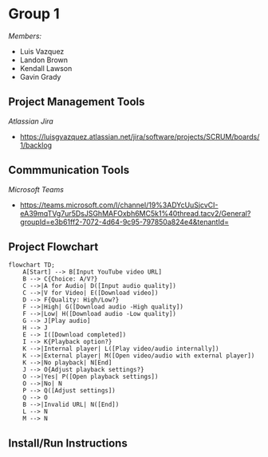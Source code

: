 ﻿# Group 1

 *Members:*

 - Luis Vazquez
 - Landon Brown
 - Kendall Lawson
 - Gavin Grady

## Project Management Tools

 *Atlassian Jira*
 - https://luisgvazquez.atlassian.net/jira/software/projects/SCRUM/boards/1/backlog


## Commmunication Tools
*Microsoft Teams*
- https://teams.microsoft.com/l/channel/19%3ADYcUuSjcvCI-eA39mqTVg7ur5DsJSGhMAFOxbh6MC5k1%40thread.tacv2/General?groupId=e3b61ff2-7072-4d64-9c95-797850a824e4&tenantId=

## Project Flowchart 

```mermaid
flowchart TD;
    A[Start] --> B[Input YouTube video URL]
    B --> C{Choice: A/V?}
    C -->|A for Audio| D([Input audio quality])
    C -->|V for Video| E([Download video])
    D --> F{Quality: High/Low?}
    F -->|High| G([Download audio -High quality])
    F -->|Low| H([Download audio -Low quality])
    G --> J[Play audio]
    H --> J
    E --> I([Download completed])
    I --> K{Playback option?}
    K -->|Internal player| L([Play video/audio internally])
    K -->|External player| M([Open video/audio with external player])
    K -->|No playback| N[End]
    J --> O{Adjust playback settings?}
    O -->|Yes| P([Open playback settings])
    O -->|No| N
    P --> Q([Adjust settings])
    Q --> O
    B -->|Invalid URL| N([End])
    L --> N
    M --> N
```

## Install/Run Instructions
